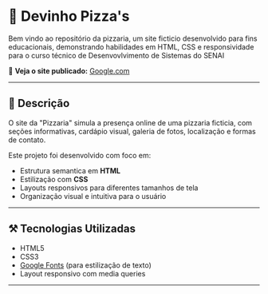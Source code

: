 # 🍕 Devinho Pizza's
Bem vindo ao repositório da pizzaria, um site ficticio desenvolvido para fins educacionais, demonstrando habilidades em HTML, CSS e responsividade para o curso técnico de Desenvovlvimento de Sistemas do SENAI

🔗 **Veja o site publicado:**
[Google.com](https://google.com)

---

## 📒 Descrição
O site da "Pizzaria" simula a presença online de uma pizzaria ficticia, com seções informativas, cardápio visual, galeria de fotos, localização e formas de contato.

Este projeto foi desenvolvido com foco em:

- Estrutura semantica em **HTML**
- Estilização com **CSS**
- Layouts responsivos para diferentes tamanhos de tela
- Organização visual e intuitiva para o usuário

---

## ⚒️ Tecnologias Utilizadas 

- HTML5
- CSS3
- [Google Fonts](https://fonts.google.com/) (para estilização de texto)
- Layout responsivo com media queries


---




